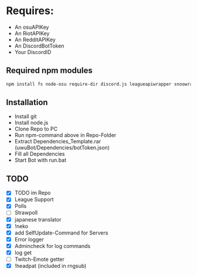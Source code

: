 # Requires:
* An osuAPIKey
* An RiotAPIKey
* An RedditAPIKey
* An DiscordBotToken
* Your DiscordID

## Required npm modules
```sh
npm install fs node-osu require-dir discord.js leagueapiwrapper snoowrap child_process @vitalets/google-translate-api
```

## Installation
* Install git
* Install node.js
* Clone Repo to PC
* Run npm-command above in Repo-Folder
* Extract Dependencies_Template.rar (uwuBot/Dependencies/botToken.json)
* Fill all Dependencies
* Start Bot with run.bat

## TODO
- [x] TODO im Repo
- [x] League Support
- [x] Polls
- [ ] Strawpoll
- [x] japanese translator
- [x] !neko
- [x] add SelfUpdate-Command for Servers
- [x] Error logger
- [x] Admincheck for log commands
- [x] log get
- [ ] Twitch-Emote getter
- [x] !headpat (included in rngsub)
